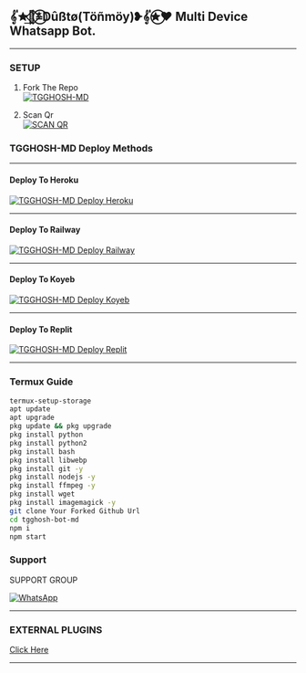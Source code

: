 ## 𝄟✮͢🦋⃟≛⃝Dûßtø(Töñmöy)❥𝄟✮⃝♥️ Multi Device Whatsapp Bot.

***

### SETUP

1. Fork The Repo
    <br>
<a href="https://github.com/tgghosh/tgghosh-bot-md/fork"><img title="TGGHOSH-MD" src="https://img.shields.io/badge/FORK TGGHOSH-MD-h?color=black&style=for-the-badge&logo=stackshare"></a>

2. Scan Qr
    <br>
<a href="https://tgghosh-web-fkns.onrender.com/viwe/friendpage"><img title="SCAN QR" src="https://img.shields.io/badge/GET SESSION-h?color=black&style=for-the-badge&logo=msi"></a>



### TGGHOSH-MD Deploy Methods

-------

#### Deploy To Heroku 

<a href="https://tgghosh-web-fkns.onrender.com/deploy/heroku"><img title="TGGHOSH-MD Deploy Heroku" src="https://img.shields.io/badge/DEPLOY HEROKU-h?color=black&style=for-the-badge&logo=heroku"></a>


---
#### Deploy To Railway

<a href="https://tgghosh-web-fkns.onrender.com/info/deploy/railway"><img title="TGGHOSH-MD Deploy Railway" src="https://img.shields.io/badge/DEPLOY RAILWAY-h?color=black&style=for-the-badge&logo=Railway"></a>


---
#### Deploy To Koyeb

<a href="https://tgghosh-web-fkns.onrender.com/info/deploy/koyeb"><img title="TGGHOSH-MD Deploy Koyeb" src="https://img.shields.io/badge/DEPLOY KOYEB-h?color=black&style=for-the-badge&logo=koyeb"></a>

---
#### Deploy To Replit

<a href="https://replit.com/github/tgghosh/TGGHOSH-MD"><img title="TGGHOSH-MD Deploy Replit" src="https://img.shields.io/badge/DEPLOY REPLIT-h?color=black&style=for-the-badge&logo=Replit"></a>

---
 ### Termux Guide

 ```bash
termux-setup-storage
apt update
apt upgrade
pkg update && pkg upgrade
pkg install python
pkg install python2
pkg install bash
pkg install libwebp
pkg install git -y
pkg install nodejs -y 
pkg install ffmpeg -y 
pkg install wget
pkg install imagemagick -y
git clone Your Forked Github Url
cd tgghosh-bot-md
npm i
npm start
```
 
 ### Support

SUPPORT GROUP

<a href="https://chat.whatsapp.com/DYxrWrSIMgtEXepmLs723x"><img alt="WhatsApp" src="https://camo.githubusercontent.com/2157131829ac512183ee8f8b6c6f803688a4cc66a2e686602844e80478401a7c/68747470733a2f2f696d672e736869656c64732e696f2f62616467652f4a6f696e2047726f75702d3235443336363f7374796c653d666f722d7468652d6261646765266c6f676f3d7768617473617070266c6f676f436f6c6f723d7768697465"/></a>

---
### EXTERNAL PLUGINS

[Click Here](https://tgghosh-web-fkns.onrender.com/plugins/list)

---
